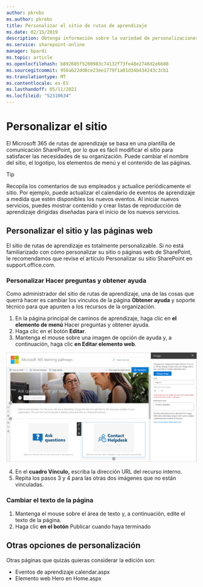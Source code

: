 ```yaml
---
author: pkrebs
ms.author: pkrebs
title: Personalizar el sitio de rutas de aprendizaje
ms.date: 02/15/2019
description: Obtenga información sobre la variedad de personalizaciones disponibles con Microsoft 365 de aprendizaje
ms.service: sharepoint-online
manager: bpardi
ms.topic: article
ms.openlocfilehash: b892605f5200983c74132f73fe48e2746d2e6b08
ms.sourcegitcommit: 956ab22dd8ce23ee1779f1a01d34b434243c3cb1
ms.translationtype: MT
ms.contentlocale: es-ES
ms.lasthandoff: 05/11/2021
ms.locfileid: "52310634"
---
```

# <a name="customize-the-site"></a>Personalizar el sitio

El Microsoft 365 de rutas de aprendizaje se basa en una plantilla de comunicación SharePoint, por lo que es fácil modificar el sitio para satisfacer las necesidades de su organización. Puede cambiar el nombre del sitio, el logotipo, los elementos de menú y el contenido de las páginas. 

> [!TIP]
> Recopila los comentarios de sus empleados y actualice periódicamente el sitio. Por ejemplo, puede actualizar el calendario de eventos de aprendizaje a medida que estén disponibles los nuevos eventos. Al iniciar nuevos servicios, puedes mostrar contenido y crear listas de reproducción de aprendizaje dirigidas diseñadas para el inicio de los nuevos servicios. 

## <a name="customize-the-site-and-web-pages"></a>Personalizar el sitio y las páginas web

El sitio de rutas de aprendizaje es totalmente personalizable. Si no está familiarizado con cómo personalizar su sitio o páginas web [](https://support.office.com/article/customize-your-sharepoint-site-320b43e5-b047-4fda-8381-f61e8ac7f59b) de SharePoint, le recomendamos que revise el artículo Personalizar su sitio SharePoint en support.office.com. 

### <a name="customize-ask-questions-and-get-help"></a>Personalizar Hacer preguntas y obtener ayuda

Como administrador del sitio de rutas de aprendizaje, una de las cosas que querrá hacer es cambiar los vínculos de la página **Obtener ayuda** y soporte técnico para que apunten a los recursos de la organización. 

1.  En la página principal de caminos de aprendizaje, haga clic en **el elemento de menú** Hacer preguntas y obtener ayuda.
2.  Haga clic en el botón **Editar**.
3.  Mantenga el mouse sobre una imagen de opción de ayuda y, a continuación, haga clic **en Editar elemento web**.

![cg-edithelp.png](media/cg-edithelp.png)

4.  En el **cuadro Vínculo,** escriba la dirección URL del recurso interno. 
5.  Repita los pasos 3 y 4 para las otras dos imágenes que no están vinculadas.

### <a name="change-the-text-on-the-page"></a>Cambiar el texto de la página

1. Mantenga el mouse sobre el área de texto y, a continuación, edite el texto de la página. 
2. Haga clic **en el botón** Publicar cuando haya terminado

## <a name="other-customization-options"></a>Otras opciones de personalización
Otras páginas que quizás quieras considerar la edición son:

- Eventos de aprendizaje calendar.aspx
- Elemento web Hero en Home.aspx

